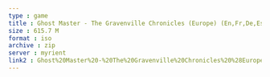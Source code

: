```yaml
---
type : game
title : Ghost Master - The Gravenville Chronicles (Europe) (En,Fr,De,Es,It)
size : 615.7 M
format : iso
archive : zip
server : myrient
link2 : Ghost%20Master%20-%20The%20Gravenville%20Chronicles%20%28Europe%29%20%28En%2CFr%2CDe%2CEs%2CIt%29
---
```

